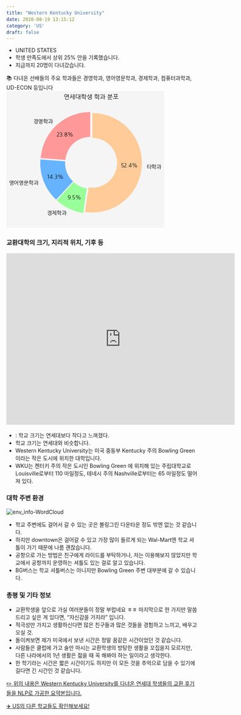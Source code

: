 ```yaml
---
title: "Western Kentucky University"
date: 2020-08-19 13:15:12
category: 'US'
draft: false
---
```



* UNITED STATES
* 학생 만족도에서 상위 25% 안을 기록했습니다.
* 지금까지 20명이 다녀갔습니다. 

📚 다녀온 선배들의 주요 학과들은 경영학과, 영어영문학과, 경제학과, 컴퓨터과학과, UD-ECON 등입니다
![department-info](../plots/US000271.png)
### 교환대학의 크기, 지리적 위치, 기후 등
<iframe
width="600"
height="450"
frameborder="0" style="border:0"
src="https://www.google.com/maps/embed/v1/place?key=AIzaSyC9e1AME-pVmWC4hBpFdu5S4dKzyepa3HQ&q=Western+Kentucky+University&center=36.983537,-86.4573752&zoom=14" allowfullscreen>
</iframe>

* : 학교 크기는 연세대보다 작다고 느껴졌다.
* 학교 크기는 연세대와 비슷합니다.
* Western Kentucky University는 미국 중동부 Kentucky 주의 Bowling Green 이라는 작은 도시에 위치한 대학입니다.
* WKU는 켄터키 주의 작은 도시인 Bowling Green 에 위치해 있는 주립대학교로 Louisville로부터 110 마일정도, 테네시 주의 Nashville로부터는 65 마일정도 떨어져 있다.


### 대학 주변 환경

![env_info-WordCloud](../univ_wordclouds_okt/env_info/US000271_env_info_okt.png)

* 학교 주변에도 걸어서 갈 수 있는 곳은 볼링그린 다운타운 정도 밖엔 없는 것 같습니다.
* 하지만 downtown은 걸어갈 수 있고 가장 많이 들르게 되는 Wal-Mart엔 학교 셔틀이 가기 때문에 나름 괜찮습니다.
* 공항으로 가는 방법은 친구에게 라이드를 부탁하거나, 저는 이용해보지 않았지만 학교에서 공항까지 운영하는 셔틀도 있는 걸로 알고 있습니다.
* BG버스는 학교 셔틀버스는 아니지만 Bowling Green 주변 대부분에 갈 수 있습니다.


### 총평 및 기타 정보 
* 교환학생을 앞으로 가실 여러분들이 정말 부럽네요 ㅎㅎ 마지막으로 한 가지만 말씀드리고 싶은 게 있다면, “자신감을 가지라” 입니다.
* 적극성만 가지고 생활하신다면 많은 친구들과 많은 것들을 경험하고 느끼고, 배우고 오실 것.
* 돌이켜보면 제가 미국에서 보낸 시간은 정말 꿈같은 시간이었던 것 같습니다.
* 사람들은 클럽에 가고 술만 마시는 교환학생의 방탕한 생활을 꼬집을지 모르지만, 다른 나라에서의 1년 생활은 젊을 때 꼭 해봐야 하는 일이라고 생각한다.
* 한 학기라는 시간은 짧은 시간이기도 하지만 이 모든 것을 추억으로 담을 수 있기에 길다면 긴 시간인 것 같습니다.


[✏️ 위의 내용은 Western Kentucky University를 다녀온 연세대 학생들의 교환 후기들을 NLP로 가공한 요약본입니다.](http://oia.yonsei.ac.kr/partner/expReport.asp?ucode=US000271&bgbn=A)

[✈️ US의 다른 학교들도 확인해보세요!](https://yonsei-exchange.netlify.app/?category=US)

